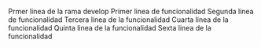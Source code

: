 Prmer linea de la rama develop
Primer linea de funcionalidad
Segunda linea de funcionalidad
Tercera linea de la funcionalidad
Cuarta linea de la funcionalidad
Quinta linea de la funcionalidad
Sexta linea de la funcionalidad